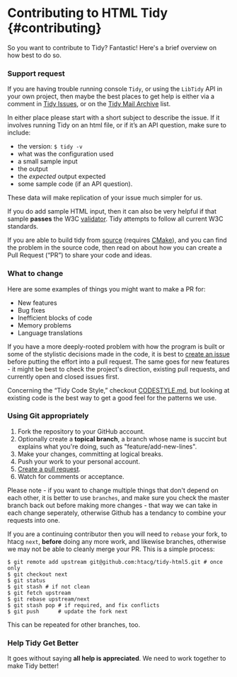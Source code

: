 # Contributing to HTML Tidy {#contributing}

So you want to contribute to Tidy? Fantastic! Here's a brief overview on how best to do so.

### Support request

If you are having trouble running console `Tidy`, or using the `LibTidy` API in your own project, then maybe the best places to get help is either via a comment in [Tidy Issues](https://github.com/htacg/tidy-html5/issues), or on the [Tidy Mail Archive](https://lists.w3.org/Archives/Public/html-tidy/) list.

In either place please start with a short subject to describe the issue. If it involves running Tidy on an html file, or if it’s an API question, make sure to include:

  - the version: `$ tidy -v`
  - what was the configuration used
  - a small sample input
  - the output
  - the _expected_ output expected
  - some sample code (if an API question).
  
These data will make replication of your issue much simpler for us.

If you do add sample HTML input, then it can also be very helpful if that sample **passes** the W3C [validator](https://validator.w3.org/#validate_by_upload). Tidy attempts to follow all current W3C standards.

If you are able to build tidy from [source](https://github.com/htacg/tidy-html5) (requires [CMake](https://cmake.org/download/)), and you can find the problem in the source code, then read on about how you can create a Pull Request (“PR”) to share your code and ideas.


### What to change

Here are some examples of things you might want to make a PR for:

 - New features
 - Bug fixes
 - Inefficient blocks of code
 - Memory problems
 - Language translations

If you have a more deeply-rooted problem with how the program is built or some of the stylistic decisions made in the code, it is best to [create an issue](https://github.com/htacg/tidy-html5/issues/new) before putting the effort into a pull request. The same goes for new features - it might be best to check the project's direction, existing pull requests, and currently open and closed issues first.

Concerning the “Tidy Code Style,” checkout [CODESTYLE.md](CODESTYLE.md), but looking at existing code is the best way to get a good feel for the patterns we use.


### Using Git appropriately

 1. Fork the repository to your GitHub account.
 2. Optionally create a **topical branch**, a branch whose name is succint but explains what you're doing, such as "feature/add-new-lines".
 3. Make your changes, committing at logical breaks.
 4. Push your work to your personal account.
 5. [Create a pull request](https://help.github.com/articles/using-pull-requests).
 6. Watch for comments or acceptance.

Please note - if you want to change multiple things that don't depend on each
other, it is better to use `branches`, and make sure you check the master branch back out before making more changes - that way we can take in each change seperately, otherwise Github has a tendancy to combine your requests into one.

If you are a continuing contributor then you will need to `rebase` your fork, to htacg `next`, **before** doing any more work, and likewise branches, otherwise we may not be able to cleanly merge your PR. This is a simple process:

```
$ git remote add upstream git@github.com:htacg/tidy-html5.git # once only
$ git checkout next
$ git status
$ git stash # if not clean
$ git fetch upstream
$ git rebase upstream/next
$ git stash pop # if required, and fix conflicts
$ git push      # update the fork next
```

This can be repeated for other branches, too.

### Help Tidy Get Better

It goes without saying **all help is appreciated**. We need to work together to make Tidy better!
